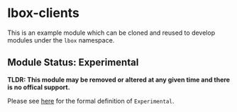 # lbox-clients

This is an example module which can be cloned and reused to develop modules under the `lbox` namespace.

## Module Status: Experimental

**TLDR: This module may be removed or altered at any given time and there is no offical support.**

Please see [here](https://docs.labelbox.com/docs/product-release-phases) for the formal definition of `Experimental`.